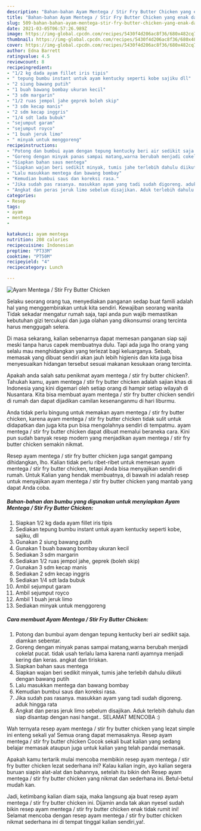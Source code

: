 ```yaml
---
description: "Bahan-bahan Ayam Mentega / Stir Fry Butter Chicken yang enak dan Mudah Dibuat"
title: "Bahan-bahan Ayam Mentega / Stir Fry Butter Chicken yang enak dan Mudah Dibuat"
slug: 509-bahan-bahan-ayam-mentega-stir-fry-butter-chicken-yang-enak-dan-mudah-dibuat
date: 2021-03-05T06:57:26.989Z
image: https://img-global.cpcdn.com/recipes/5430f4d206ac8f36/680x482cq70/ayam-mentega-stir-fry-butter-chicken-foto-resep-utama.jpg
thumbnail: https://img-global.cpcdn.com/recipes/5430f4d206ac8f36/680x482cq70/ayam-mentega-stir-fry-butter-chicken-foto-resep-utama.jpg
cover: https://img-global.cpcdn.com/recipes/5430f4d206ac8f36/680x482cq70/ayam-mentega-stir-fry-butter-chicken-foto-resep-utama.jpg
author: Edna Barrett
ratingvalue: 4.5
reviewcount: 8
recipeingredient:
- "1/2 kg dada ayam fillet iris tipis"
- " tepung bumbu instant untuk ayam kentucky seperti kobe sajiku dll"
- "2 siung bawang putih"
- "1 buah bawang bombay ukuran kecil"
- "3 sdm margarin"
- "1/2 ruas jempol jahe geprek boleh skip"
- "3 sdm kecap manis"
- "2 sdm kecap inggris"
- "1/4 sdt lada bubuk"
- "sejumput garam"
- "sejumput royco"
- "1 buah jeruk limo"
- " minyak untuk menggoreng"
recipeinstructions:
- "Potong dan bumbui ayam dengan tepung kentucky beri air sedikit saja. diamkan sebentar."
- "Goreng dengan minyak panas sampai matang,warna berubah menjadi cokelat pucat. tidak usah terlalu lama karena nanti ayamnya menjadi kering dan keras. angkat dan tiriskan."
- "Siapkan bahan saus mentega"
- "Siapkan wajan beri sedikit minyak, tumis jahe terlebih dahulu diikuti dengan bawang putih"
- "Lalu masukkan mentega dan bawang bombay"
- "Kemudian bumbui saus dan koreksi rasa."
- "Jika sudah pas rasanya. masukkan ayam yang tadi sudah digoreng. aduk hingga rata"
- "Angkat dan peras jeruk limo sebelum disajikan. Aduk terlebih dahulu dan siap disantap dengan nasi hangat.. SELAMAT MENCOBA :)"
categories:
- Resep
tags:
- ayam
- mentega
- 

katakunci: ayam mentega  
nutrition: 208 calories
recipecuisine: Indonesian
preptime: "PT33M"
cooktime: "PT50M"
recipeyield: "4"
recipecategory: Lunch

---
```



![Ayam Mentega / Stir Fry Butter Chicken](https://img-global.cpcdn.com/recipes/5430f4d206ac8f36/680x482cq70/ayam-mentega-stir-fry-butter-chicken-foto-resep-utama.jpg)

Selaku seorang orang tua, menyediakan panganan sedap buat famili adalah hal yang menggembirakan untuk kita sendiri. Kewajiban seorang  wanita Tidak sekadar mengatur rumah saja, tapi anda pun wajib memastikan kebutuhan gizi tercukupi dan juga olahan yang dikonsumsi orang tercinta harus menggugah selera.

Di masa  sekarang, kalian sebenarnya dapat memesan panganan siap saji meski tanpa harus capek membuatnya dulu. Tapi ada juga lho orang yang selalu mau menghidangkan yang terlezat bagi keluarganya. Sebab, memasak yang dibuat sendiri akan jauh lebih higienis dan kita juga bisa menyesuaikan hidangan tersebut sesuai makanan kesukaan orang tercinta. 



Apakah anda salah satu penikmat ayam mentega / stir fry butter chicken?. Tahukah kamu, ayam mentega / stir fry butter chicken adalah sajian khas di Indonesia yang kini digemari oleh setiap orang di hampir setiap wilayah di Nusantara. Kita bisa membuat ayam mentega / stir fry butter chicken sendiri di rumah dan dapat dijadikan camilan kesenanganmu di hari liburmu.

Anda tidak perlu bingung untuk memakan ayam mentega / stir fry butter chicken, karena ayam mentega / stir fry butter chicken tidak sulit untuk didapatkan dan juga kita pun bisa mengolahnya sendiri di tempatmu. ayam mentega / stir fry butter chicken dapat dibuat memalui beraneka cara. Kini pun sudah banyak resep modern yang menjadikan ayam mentega / stir fry butter chicken semakin nikmat.

Resep ayam mentega / stir fry butter chicken juga sangat gampang dihidangkan, lho. Kalian tidak perlu ribet-ribet untuk memesan ayam mentega / stir fry butter chicken, tetapi Anda bisa menyajikan sendiri di rumah. Untuk Kalian yang hendak membuatnya, di bawah ini adalah resep untuk menyajikan ayam mentega / stir fry butter chicken yang mantab yang dapat Anda coba.

<!--inarticleads1-->

##### Bahan-bahan dan bumbu yang digunakan untuk menyiapkan Ayam Mentega / Stir Fry Butter Chicken:

1. Siapkan 1/2 kg dada ayam fillet iris tipis
1. Sediakan  tepung bumbu instant untuk ayam kentucky seperti kobe, sajiku, dll
1. Gunakan 2 siung bawang putih
1. Gunakan 1 buah bawang bombay ukuran kecil
1. Sediakan 3 sdm margarin
1. Sediakan 1/2 ruas jempol jahe, geprek (boleh skip)
1. Gunakan 3 sdm kecap manis
1. Sediakan 2 sdm kecap inggris
1. Sediakan 1/4 sdt lada bubuk
1. Ambil sejumput garam
1. Ambil sejumput royco
1. Ambil 1 buah jeruk limo
1. Sediakan  minyak untuk menggoreng




<!--inarticleads2-->

##### Cara membuat Ayam Mentega / Stir Fry Butter Chicken:

1. Potong dan bumbui ayam dengan tepung kentucky beri air sedikit saja. diamkan sebentar.
1. Goreng dengan minyak panas sampai matang,warna berubah menjadi cokelat pucat. tidak usah terlalu lama karena nanti ayamnya menjadi kering dan keras. angkat dan tiriskan.
1. Siapkan bahan saus mentega
1. Siapkan wajan beri sedikit minyak, tumis jahe terlebih dahulu diikuti dengan bawang putih
1. Lalu masukkan mentega dan bawang bombay
1. Kemudian bumbui saus dan koreksi rasa.
1. Jika sudah pas rasanya. masukkan ayam yang tadi sudah digoreng. aduk hingga rata
1. Angkat dan peras jeruk limo sebelum disajikan. Aduk terlebih dahulu dan siap disantap dengan nasi hangat.. SELAMAT MENCOBA :)




Wah ternyata resep ayam mentega / stir fry butter chicken yang lezat simple ini enteng sekali ya! Semua orang dapat memasaknya. Resep ayam mentega / stir fry butter chicken Cocok sekali buat kalian yang sedang belajar memasak ataupun juga untuk kalian yang telah pandai memasak.

Apakah kamu tertarik mulai mencoba membikin resep ayam mentega / stir fry butter chicken lezat sederhana ini? Kalau kalian ingin, ayo kalian segera buruan siapin alat-alat dan bahannya, setelah itu bikin deh Resep ayam mentega / stir fry butter chicken yang nikmat dan sederhana ini. Betul-betul mudah kan. 

Jadi, ketimbang kalian diam saja, maka langsung aja buat resep ayam mentega / stir fry butter chicken ini. Dijamin anda tak akan nyesel sudah bikin resep ayam mentega / stir fry butter chicken enak tidak rumit ini! Selamat mencoba dengan resep ayam mentega / stir fry butter chicken nikmat sederhana ini di tempat tinggal kalian sendiri,ya!.

